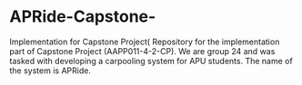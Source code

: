 # APRide-Capstone-
Implementation for Capstone Project(
Repository for the implementation part of Capstone Project (AAPP011-4-2-CP). We are group 24 and was tasked with developing a carpooling system for APU students. The name of the system is APRide.
